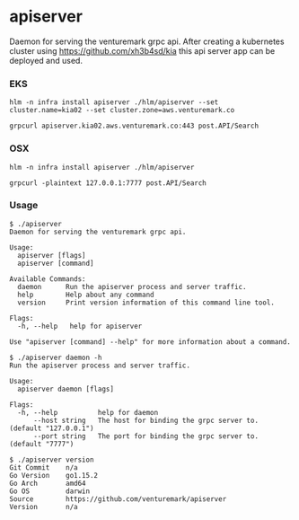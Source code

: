 # apiserver

Daemon for serving the venturemark grpc api. After creating a kubernetes cluster
using https://github.com/xh3b4sd/kia this api server app can be deployed and
used.



### EKS

```
hlm -n infra install apiserver ./hlm/apiserver --set cluster.name=kia02 --set cluster.zone=aws.venturemark.co
```

```
grpcurl apiserver.kia02.aws.venturemark.co:443 post.API/Search
```



### OSX

```
hlm -n infra install apiserver ./hlm/apiserver
```

```
grpcurl -plaintext 127.0.0.1:7777 post.API/Search
```



### Usage

```
$ ./apiserver
Daemon for serving the venturemark grpc api.

Usage:
  apiserver [flags]
  apiserver [command]

Available Commands:
  daemon      Run the apiserver process and server traffic.
  help        Help about any command
  version     Print version information of this command line tool.

Flags:
  -h, --help   help for apiserver

Use "apiserver [command] --help" for more information about a command.
```

```
$ ./apiserver daemon -h
Run the apiserver process and server traffic.

Usage:
  apiserver daemon [flags]

Flags:
  -h, --help          help for daemon
      --host string   The host for binding the grpc server to. (default "127.0.0.1")
      --port string   The port for binding the grpc server to. (default "7777")
```

```
$ ./apiserver version
Git Commit    n/a
Go Version    go1.15.2
Go Arch       amd64
Go OS         darwin
Source        https://github.com/venturemark/apiserver
Version       n/a
```
